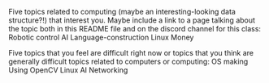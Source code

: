 Five topics related to computing (maybe an interesting-looking data structure?!) that interest you. Maybe include a link to a page talking about the topic both in this README file and on the discord channel for this class:
    Robotic control
    AI
    Language-construction
    Linux
    Money

Five topics that you feel are difficult right now or topics that you think are generally difficult topics related to computers or computing:
    OS making
    Using OpenCV
    Linux
    AI
    Networking
